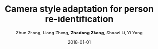 ---
title: "Camera style adaptation for person re-identification"
collection: publications
permalink: /publication/2018-01-01-Camera-style-adaptation-for-person-re-identification
date: 2018-01-01
doi: 
venue: 'CVPR'
paperurl: 'https://zdzheng.xyz/files/CVPR18.pdf'
code: 'https://github.com/zhunzhong07/CamStyle'
author: 'Zhun Zhong,  Liang Zheng,  <strong>Zhedong Zheng</strong>,  Shaozi Li,  Yi Yang'
citation: ' Zhun Zhong,  Liang Zheng,  Zhedong Zheng,  Shaozi Li,  Yi Yang, &quot;Camera style adaptation for person re-identification.&quot; CVPR, 2018.'
pub_year: '2018'
bib: >
    '@inproceedings{zhong2018camera,
    author = "Zhong, Zhun and Zheng, Liang and Zheng, Zhedong and Li, Shaozi and Yang, Yi",
    title = "Camera style adaptation for person re-identification",
    booktitle = "CVPR",
    pages = "5157--5166",
    code = "https://github.com/zhunzhong07/CamStyle",
    url = "https://zdzheng.xyz/files/CVPR18.pdf",
    year = "2018"
    }'

---